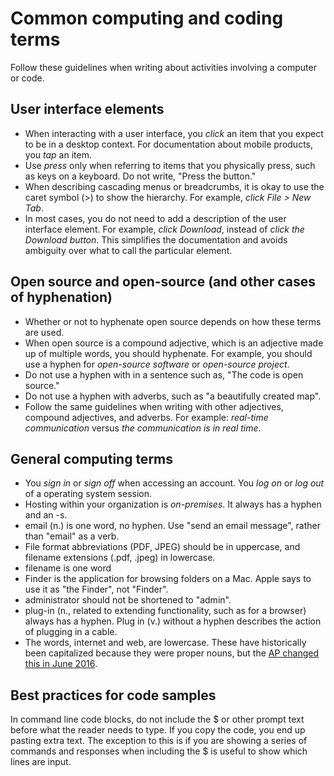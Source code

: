 # Common computing and coding terms

Follow these guidelines when writing about activities involving a computer or code.

## User interface elements

- When interacting with a user interface, you _click_ an item that you expect to be in a desktop context. For documentation about mobile products, you _tap_ an item.
- Use _press_ only when referring to items that you physically press, such as keys on a keyboard. Do not write, "Press the button."
- When describing cascading menus or breadcrumbs, it is okay to use the caret symbol (>) to show the hierarchy. For example, _click File > New Tab_.
- In most cases, you do not need to add a description of the user interface element. For example, _click Download_, instead of _click the Download button_. This simplifies the documentation and avoids ambiguity over what to call the particular element.

## Open source and open-source (and other cases of hyphenation)

- Whether or not to hyphenate open source depends on how these terms are used.
- When open source is a compound adjective, which is an adjective made up of multiple words, you should hyphenate. For example, you should use a hyphen for _open-source software_ or _open-source project_.
- Do not use a hyphen with in a sentence such as, "The code is open source."
- Do not use a hyphen with adverbs, such as "a beautifully created map".
- Follow the same guidelines when writing with other adjectives, compound adjectives, and adverbs. For example: _real-time communication_ versus _the communication is in real time_.

## General computing terms

- You _sign in_ or _sign off_ when accessing an account. You _log on_ or _log out_ of a operating system session.
- Hosting within your organization is _on-premises_. It always has a hyphen and an -s.
- email (n.) is one word, no hyphen. Use "send an email message", rather than "email" as a verb.
- File format abbreviations (PDF, JPEG) should be in uppercase, and filename extensions (.pdf, .jpeg) in lowercase.
- filename is one word
- Finder is the application for browsing folders on a Mac. Apple says to use it as "the Finder", not "Finder".
- administrator should not be shortened to "admin".
- plug-in (n., related to extending functionality, such as for a browser) always has a hyphen. Plug in (v.) without a hyphen describes the action of plugging in a cable.
- The words, internet and web, are lowercase. These have historically been capitalized because they were proper nouns, but the [AP changed this in June 2016](https://twitter.com/apstylebook/status/716279065888563200).

## Best practices for code samples

In command line code blocks, do not include the $ or other prompt text before what the reader needs to type. If you copy the code, you end up pasting extra text. The exception to this is if you are showing a series of commands and responses when including the $ is useful to show which lines are input.
